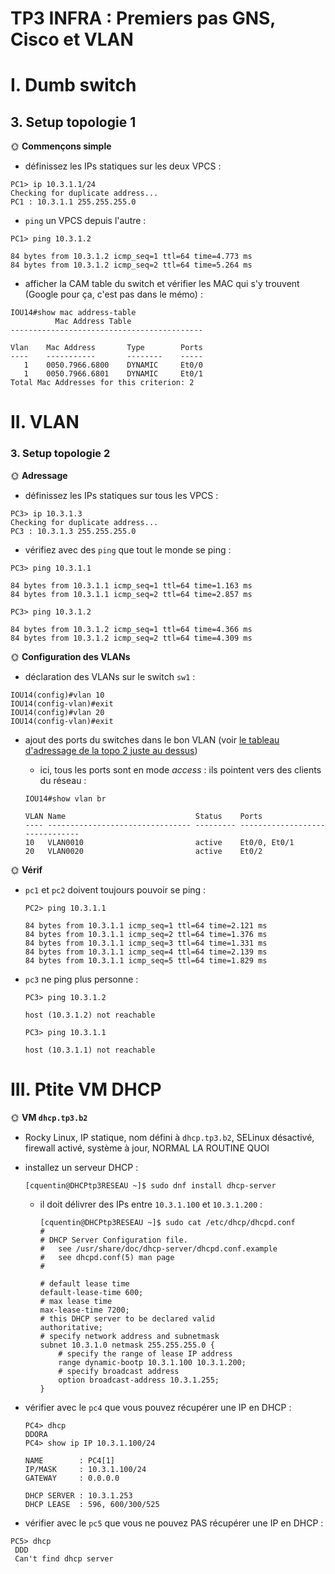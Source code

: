 # TP3 INFRA : Premiers pas GNS, Cisco et VLAN

# I. Dumb switch

## 3. Setup topologie 1

🌞 **Commençons simple**

- définissez les IPs statiques sur les deux VPCS :

```
PC1> ip 10.3.1.1/24
Checking for duplicate address...
PC1 : 10.3.1.1 255.255.255.0
```

- `ping` un VPCS depuis l'autre : 

```
PC1> ping 10.3.1.2

84 bytes from 10.3.1.2 icmp_seq=1 ttl=64 time=4.773 ms
84 bytes from 10.3.1.2 icmp_seq=2 ttl=64 time=5.264 ms
```


- afficher la CAM table du switch et vérifier les MAC qui s'y trouvent (Google pour ça, c'est pas dans le mémo) :

```
IOU14#show mac address-table
          Mac Address Table
-------------------------------------------

Vlan    Mac Address       Type        Ports
----    -----------       --------    -----
   1    0050.7966.6800    DYNAMIC     Et0/0
   1    0050.7966.6801    DYNAMIC     Et0/1
Total Mac Addresses for this criterion: 2

```

# II. VLAN

### 3. Setup topologie 2

🌞 **Adressage**

- définissez les IPs statiques sur tous les VPCS : 

```
PC3> ip 10.3.1.3
Checking for duplicate address...
PC3 : 10.3.1.3 255.255.255.0
```

- vérifiez avec des `ping` que tout le monde se ping : 

```
PC3> ping 10.3.1.1

84 bytes from 10.3.1.1 icmp_seq=1 ttl=64 time=1.163 ms
84 bytes from 10.3.1.1 icmp_seq=2 ttl=64 time=2.857 ms

PC3> ping 10.3.1.2

84 bytes from 10.3.1.2 icmp_seq=1 ttl=64 time=4.366 ms
84 bytes from 10.3.1.2 icmp_seq=2 ttl=64 time=4.309 ms
```

🌞 **Configuration des VLANs**

- déclaration des VLANs sur le switch `sw1` :

```
IOU14(config)#vlan 10
IOU14(config-vlan)#exit
IOU14(config)#vlan 20
IOU14(config-vlan)#exit
```

- ajout des ports du switches dans le bon VLAN (voir [le tableau d'adressage de la topo 2 juste au dessus](#2-adressage-topologie-2))
  - ici, tous les ports sont en mode *access* : ils pointent vers des clients du réseau :

  ```
  IOU14#show vlan br

  VLAN Name                             Status    Ports
  ---- -------------------------------- --------- -------------------------------
  10   VLAN0010                         active    Et0/0, Et0/1
  20   VLAN0020                         active    Et0/2

  ```

🌞 **Vérif**

- `pc1` et `pc2` doivent toujours pouvoir se ping : 

  ```
  PC2> ping 10.3.1.1

  84 bytes from 10.3.1.1 icmp_seq=1 ttl=64 time=2.121 ms
  84 bytes from 10.3.1.1 icmp_seq=2 ttl=64 time=1.376 ms
  84 bytes from 10.3.1.1 icmp_seq=3 ttl=64 time=1.331 ms
  84 bytes from 10.3.1.1 icmp_seq=4 ttl=64 time=2.139 ms
  84 bytes from 10.3.1.1 icmp_seq=5 ttl=64 time=1.829 ms
  ```

- `pc3` ne ping plus personne :

  ```
  PC3> ping 10.3.1.2

  host (10.3.1.2) not reachable

  PC3> ping 10.3.1.1

  host (10.3.1.1) not reachable

  ```

# III. Ptite VM DHCP

🌞 **VM `dhcp.tp3.b2`**

- Rocky Linux, IP statique, nom défini à `dhcp.tp3.b2`, SELinux désactivé, firewall activé, système à jour, NORMAL LA ROUTINE QUOI
- installez un serveur DHCP : 

  ```
  [cquentin@DHCPtp3RESEAU ~]$ sudo dnf install dhcp-server
  ```

  - il doit délivrer des IPs entre `10.3.1.100` et `10.3.1.200` : 

    ```
    [cquentin@DHCPtp3RESEAU ~]$ sudo cat /etc/dhcp/dhcpd.conf
    #
    # DHCP Server Configuration file.
    #   see /usr/share/doc/dhcp-server/dhcpd.conf.example
    #   see dhcpd.conf(5) man page
    #

    # default lease time
    default-lease-time 600;
    # max lease time
    max-lease-time 7200;
    # this DHCP server to be declared valid
    authoritative;
    # specify network address and subnetmask
    subnet 10.3.1.0 netmask 255.255.255.0 {
        # specify the range of lease IP address
        range dynamic-bootp 10.3.1.100 10.3.1.200;
        # specify broadcast address
        option broadcast-address 10.3.1.255;
    }
    ```

- vérifier avec le `pc4` que vous pouvez récupérer une IP en DHCP :

    ```
    PC4> dhcp
    DDORA
    PC4> show ip IP 10.3.1.100/24

    NAME        : PC4[1]
    IP/MASK     : 10.3.1.100/24
    GATEWAY     : 0.0.0.0
    
    DHCP SERVER : 10.3.1.253
    DHCP LEASE  : 596, 600/300/525
    ```

- vérifier avec le `pc5` que vous ne pouvez PAS récupérer une IP en DHCP :

 ```
 PC5> dhcp
  DDD
  Can't find dhcp server
 ```
